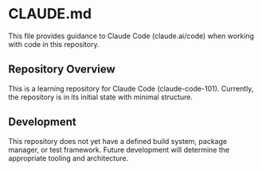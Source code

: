 # CLAUDE.md

This file provides guidance to Claude Code (claude.ai/code) when working with code in this repository.

## Repository Overview

This is a learning repository for Claude Code (claude-code-101). Currently, the repository is in its initial state with minimal structure.

## Development

This repository does not yet have a defined build system, package manager, or test framework. Future development will determine the appropriate tooling and architecture.
